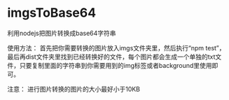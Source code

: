 # imgsToBase64
利用nodejs把图片转换成base64字符串

使用方法：
首先把你需要转换的图片放入imgs文件夹里，然后执行“npm test”，最后再dist文件夹里找到已经转换好的文件，每个图片都会生成一个单独的txt文件，只要复制里面的字符串到你需要用到的img标签或者background里使用即可。

注意：
进行图片转换的图片的大小最好小于10KB
